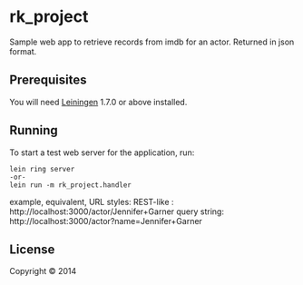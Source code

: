 # rk_project

Sample web app to retrieve records from imdb for an actor.
Returned in json format.

## Prerequisites

You will need [Leiningen][1] 1.7.0 or above installed.

[1]: https://github.com/technomancy/leiningen

## Running

To start a test web server for the application, run:

    lein ring server
    -or-
    lein run -m rk_project.handler

example, equivalent, URL styles: 
  REST-like   : http://localhost:3000/actor/Jennifer+Garner
  query string: http://localhost:3000/actor?name=Jennifer+Garner

## License

Copyright © 2014 

